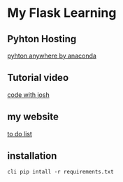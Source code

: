 # My Flask Learning

## Pyhton Hosting

[pyhton anywhere by anaconda](https://www.pythonanywhere.com/user/micinlezatoz/webapps/#tab_id_micinlezatoz_pythonanywhere_com)

## Tutorial video

[code with josh](https://www.youtube.com/watch?v=Fr2MxT9M0V4)

## my website

[to do list](http://micinlezatoz.pythonanywhere.com)

## installation

`cli
pip intall -r requirements.txt
`
